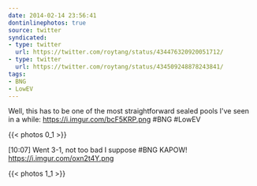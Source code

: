 ```yaml
---
date: 2014-02-14 23:56:41
dontinlinephotos: true
source: twitter
syndicated:
- type: twitter
  url: https://twitter.com/roytang/status/434476320920051712/
- type: twitter
  url: https://twitter.com/roytang/status/434509248878243841/
tags:
- BNG
- LowEV
---
```


Well, this has to be one of the most straightforward sealed pools I've seen in a while: https://i.imgur.com/bcF5KRP.png #BNG #LowEV

{{< photos 0_1 >}}

<time>[10:07]</time> Went 3-1, not too bad I suppose #BNG KAPOW! https://i.imgur.com/oxn2t4Y.png

{{< photos 1_1 >}}